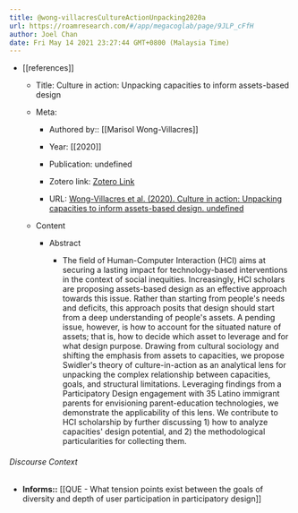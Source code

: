 ```yaml
---
title: @wong-villacresCultureActionUnpacking2020a
url: https://roamresearch.com/#/app/megacoglab/page/9JLP_cFfH
author: Joel Chan
date: Fri May 14 2021 23:27:44 GMT+0800 (Malaysia Time)
---
```


- [[references]]

    - Title: Culture in action: Unpacking capacities to inform assets-based design

    - Meta:

        - Authored by:: [[Marisol Wong-Villacres]]

        - Year: [[2020]]

        - Publication: undefined

        - Zotero link: [Zotero Link](zotero://select/items/7_3LFPF4JT)

        - URL: [Wong-Villacres et al. (2020). Culture in action: Unpacking capacities to inform assets-based design. undefined](https://doi.org/10.1145/3313831.3376329)

    - Content

        - Abstract

            - The field of Human-Computer Interaction (HCI) aims at securing a lasting impact for technology-based interventions in the context of social inequities. Increasingly, HCI scholars are proposing assets-based design as an effective approach towards this issue. Rather than starting from people's needs and deficits, this approach posits that design should start from a deep understanding of people's assets. A pending issue, however, is how to account for the situated nature of assets; that is, how to decide which asset to leverage and for what design purpose. Drawing from cultural sociology and shifting the emphasis from assets to capacities, we propose Swidler's theory of culture-in-action as an analytical lens for unpacking the complex relationship between capacities, goals, and structural limitations. Leveraging findings from a Participatory Design engagement with 35 Latino immigrant parents for envisioning parent-education technologies, we demonstrate the applicability of this lens. We contribute to HCI scholarship by further discussing 1) how to analyze capacities' design potential, and 2) the methodological particularities for collecting them.

###### Discourse Context

- **Informs::** [[QUE - What tension points exist between the goals of diversity and depth of user participation in participatory design]]
